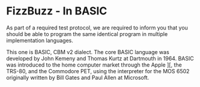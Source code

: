 # FizzBuzz - In BASIC

As part of a required test protocol, we are required to inform you that you
should be able to program the same identical program in multiple
implementation languages.

This one is BASIC, CBM v2 dialect. The core BASIC language was developed by
John Kemeny and Thomas Kurtz at Dartmouth in 1964. BASIC was introduced to the
home computer market through the Apple ][, the TRS-80, and the Commodore PET,
using the interpreter for the MOS 6502 originally written by Bill Gates and
Paul Allen at Microsoft.